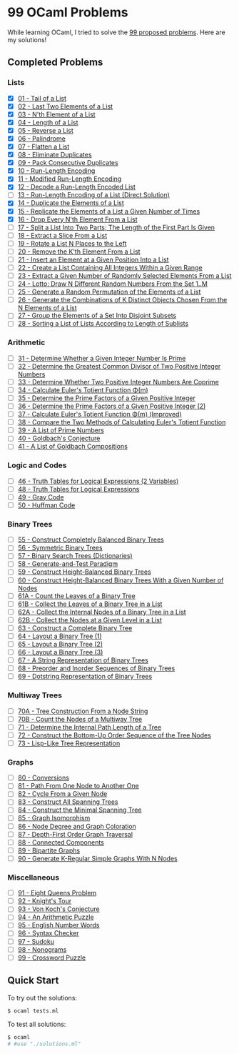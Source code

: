 # 99 OCaml Problems
While learning OCaml, I tried to solve the [99 proposed
problems](https://ocaml.org/problems). Here are my solutions!

## Completed Problems
### Lists
- [x] [01 - Tail of a List](https://ocaml.org/problems#1)
- [x] [02 - Last Two Elements of a List](https://ocaml.org/problems#2)
- [x] [03 - N'th Element of a List](https://ocaml.org/problems#3)
- [x] [04 - Length of a List](https://ocaml.org/problems#4)
- [x] [05 - Reverse a List](https://ocaml.org/problems#5)
- [x] [06 - Palindrome](https://ocaml.org/problems#6)
- [x] [07 - Flatten a List](https://ocaml.org/problems#7)
- [x] [08 - Eliminate Duplicates](https://ocaml.org/problems#8)
- [x] [09 - Pack Consecutive Duplicates](https://ocaml.org/problems#9)
- [x] [10 - Run-Length Encoding](https://ocaml.org/problems#10)
- [x] [11 - Modified Run-Length Encoding](https://ocaml.org/problems#11)
- [x] [12 - Decode a Run-Length Encoded List](https://ocaml.org/problems#12)
- [ ] [13 - Run-Length Encoding of a List (Direct Solution)](https://ocaml.org/problems#13)
- [x] [14 - Duplicate the Elements of a List](https://ocaml.org/problems#14)
- [x] [15 - Replicate the Elements of a List a Given Number of Times](https://ocaml.org/problems#15)
- [x] [16 - Drop Every N'th Element From a List](https://ocaml.org/problems#16)
- [ ] [17 - Split a List Into Two Parts; The Length of the First Part Is Given](https://ocaml.org/problems#17)
- [ ] [18 - Extract a Slice From a List](https://ocaml.org/problems#18)
- [ ] [19 - Rotate a List N Places to the Left](https://ocaml.org/problems#19)
- [ ] [20 - Remove the K'th Element From a List](https://ocaml.org/problems#20)
- [ ] [21 - Insert an Element at a Given Position Into a List](https://ocaml.org/problems#21)
- [ ] [22 - Create a List Containing All Integers Within a Given Range](https://ocaml.org/problems#22)
- [ ] [23 - Extract a Given Number of Randomly Selected Elements From a List](https://ocaml.org/problems#23)
- [ ] [24 - Lotto: Draw N Different Random Numbers From the Set 1..M](https://ocaml.org/problems#24)
- [ ] [25 - Generate a Random Permutation of the Elements of a List](https://ocaml.org/problems#25)
- [ ] [26 - Generate the Combinations of K Distinct Objects Chosen From the N Elements of a List](https://ocaml.org/problems#26)
- [ ] [27 - Group the Elements of a Set Into Disjoint Subsets](https://ocaml.org/problems#27)
- [ ] [28 - Sorting a List of Lists According to Length of Sublists](https://ocaml.org/problems#28)

### Arithmetic
- [ ] [31 - Determine Whether a Given Integer Number Is Prime](https://ocaml.org/problems#31)
- [ ] [32 - Determine the Greatest Common Divisor of Two Positive Integer Numbers](https://ocaml.org/problems#32)
- [ ] [33 - Determine Whether Two Positive Integer Numbers Are Coprime](https://ocaml.org/problems#33)
- [ ] [34 - Calculate Euler's Totient Function Φ(m)](https://ocaml.org/problems#34)
- [ ] [35 - Determine the Prime Factors of a Given Positive Integer](https://ocaml.org/problems#35)
- [ ] [36 - Determine the Prime Factors of a Given Positive Integer (2)](https://ocaml.org/problems#36)
- [ ] [37 - Calculate Euler's Totient Function Φ(m) (Improved)](https://ocaml.org/problems#37)
- [ ] [38 - Compare the Two Methods of Calculating Euler's Totient Function](https://ocaml.org/problems#38)
- [ ] [39 - A List of Prime Numbers](https://ocaml.org/problems#39)
- [ ] [40 - Goldbach's Conjecture](https://ocaml.org/problems#40)
- [ ] [41 - A List of Goldbach Compositions](https://ocaml.org/problems#41)

### Logic and Codes
- [ ] [46 - Truth Tables for Logical Expressions (2 Variables)](https://ocaml.org/problems#46)
- [ ] [48 - Truth Tables for Logical Expressions](https://ocaml.org/problems#48)
- [ ] [49 - Gray Code](https://ocaml.org/problems#49)
- [ ] [50 - Huffman Code](https://ocaml.org/problems#50)

### Binary Trees
- [ ] [55 - Construct Completely Balanced Binary Trees](https://ocaml.org/problems#55)
- [ ] [56 - Symmetric Binary Trees](https://ocaml.org/problems#56)
- [ ] [57 - Binary Search Trees (Dictionaries)](https://ocaml.org/problems#57)
- [ ] [58 - Generate-and-Test Paradigm](https://ocaml.org/problems#58)
- [ ] [59 - Construct Height-Balanced Binary Trees](https://ocaml.org/problems#59)
- [ ] [60 - Construct Height-Balanced Binary Trees With a Given Number of Nodes](https://ocaml.org/problems#60)
- [ ] [61A - Count the Leaves of a Binary Tree](https://ocaml.org/problems#61A)
- [ ] [61B - Collect the Leaves of a Binary Tree in a List](https://ocaml.org/problems#61B)
- [ ] [62A - Collect the Internal Nodes of a Binary Tree in a List](https://ocaml.org/problems#62A)
- [ ] [62B - Collect the Nodes at a Given Level in a List](https://ocaml.org/problems#62B)
- [ ] [63 - Construct a Complete Binary Tree](https://ocaml.org/problems#63)
- [ ] [64 - Layout a Binary Tree (1)](https://ocaml.org/problems#64)
- [ ] [65 - Layout a Binary Tree (2)](https://ocaml.org/problems#65)
- [ ] [66 - Layout a Binary Tree (3)](https://ocaml.org/problems#66)
- [ ] [67 - A String Representation of Binary Trees](https://ocaml.org/problems#67)
- [ ] [68 - Preorder and Inorder Sequences of Binary Trees](https://ocaml.org/problems#68)
- [ ] [69 - Dotstring Representation of Binary Trees](https://ocaml.org/problems#69)

### Multiway Trees
- [ ] [70A - Tree Construction From a Node String](https://ocaml.org/problems#70A)
- [ ] [70B - Count the Nodes of a Multiway Tree](https://ocaml.org/problems#70B)
- [ ] [71 - Determine the Internal Path Length of a Tree](https://ocaml.org/problems#71)
- [ ] [72 - Construct the Bottom-Up Order Sequence of the Tree Nodes](https://ocaml.org/problems#72)
- [ ] [73 - Lisp-Like Tree Representation](https://ocaml.org/problems#73)

### Graphs
- [ ] [80 - Conversions](https://ocaml.org/problems#80)
- [ ] [81 - Path From One Node to Another One](https://ocaml.org/problems#81)
- [ ] [82 - Cycle From a Given Node](https://ocaml.org/problems#82)
- [ ] [83 - Construct All Spanning Trees](https://ocaml.org/problems#83)
- [ ] [84 - Construct the Minimal Spanning Tree](https://ocaml.org/problems#84)
- [ ] [85 - Graph Isomorphism](https://ocaml.org/problems#85)
- [ ] [86 - Node Degree and Graph Coloration](https://ocaml.org/problems#86)
- [ ] [87 - Depth-First Order Graph Traversal](https://ocaml.org/problems#87)
- [ ] [88 - Connected Components](https://ocaml.org/problems#88)
- [ ] [89 - Bipartite Graphs](https://ocaml.org/problems#89)
- [ ] [90 - Generate K-Regular Simple Graphs With N Nodes](https://ocaml.org/problems#90)

### Miscellaneous
- [ ] [91 - Eight Queens Problem](https://ocaml.org/problems#91)
- [ ] [92 - Knight's Tour](https://ocaml.org/problems#92)
- [ ] [93 - Von Koch's Conjecture](https://ocaml.org/problems#93)
- [ ] [94 - An Arithmetic Puzzle](https://ocaml.org/problems#94)
- [ ] [95 - English Number Words](https://ocaml.org/problems#95)
- [ ] [96 - Syntax Checker](https://ocaml.org/problems#96)
- [ ] [97 - Sudoku](https://ocaml.org/problems#97)
- [ ] [98 - Nonograms](https://ocaml.org/problems#98)
- [ ] [99 - Crossword Puzzle](https://ocaml.org/problems#99)

## Quick Start
To try out the solutions:
```bash
$ ocaml tests.ml
```

To test all solutions:
```bash
$ ocaml
# #use "./solutions.ml"
```
